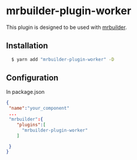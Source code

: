 mrbuilder-plugin-worker
===
This plugin is designed to be used with [mrbuilder](https://github.com/jspears/mrbuilder).

## Installation
```sh
  $ yarn add "mrbuilder-plugin-worker" -D
```
## Configuration
In package.json
```json
{
 "name":"your_component"
 ...
 "mrbuilder":{
    "plugins":[
      "mrbuilder-plugin-worker"
    ]

 }
}
```
